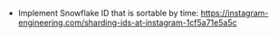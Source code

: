 - Implement Snowflake ID that is sortable by time: https://instagram-engineering.com/sharding-ids-at-instagram-1cf5a71e5a5c
